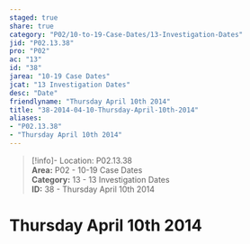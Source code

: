 ```yaml
---  
staged: true  
share: true  
category: "P02/10-to-19-Case-Dates/13-Investigation-Dates"  
jid: "P02.13.38"  
pro: "P02"  
ac: "13"  
id: "38"  
jarea: "10-19 Case Dates"  
jcat: "13 Investigation Dates"  
desc: "Date"  
friendlyname: "Thursday April 10th 2014"  
title: "38-2014-04-10-Thursday-April-10th-2014"  
aliases:   
- "P02.13.38"  
- "Thursday April 10th 2014"  
---  
```

>[!info]- Location: P02.13.38  
>**Area:** P02 - 10-19 Case Dates  
>**Category:** 13 - 13 Investigation Dates  
>**ID:** 38 - Thursday April 10th 2014  
  
# Thursday April 10th 2014  
